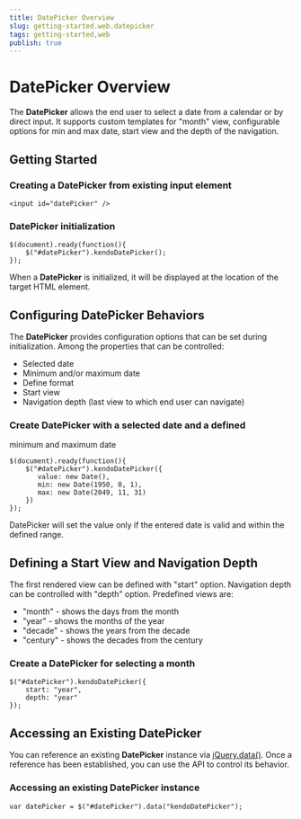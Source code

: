```yaml
---
title: DatePicker Overview
slug: getting-started.web.datepicker
tags: getting-started,web
publish: true
---
```


# DatePicker Overview

The **DatePicker** allows the end user to select a date from a
calendar or by direct input. It supports custom templates for "month"
view, configurable options for min and max date, start view and the
depth of the navigation.


## Getting Started

### Creating a DatePicker from existing input element

    <input id="datePicker" />

### DatePicker initialization

    $(document).ready(function(){
        $("#datePicker").kendoDatePicker();
    });

When a **DatePicker** is initialized, it will be displayed at the
location of the target HTML element.


## Configuring DatePicker Behaviors


The **DatePicker** provides configuration options that can be set
during initialization. Among the properties that can be controlled:


*   Selected date
*   Minimum and/or maximum date
*   Define format
*   Start view
*   Navigation depth (last view to which end user can navigate)

### Create DatePicker with a selected date and a defined
minimum and maximum date

    $(document).ready(function(){
        $("#datePicker").kendoDatePicker({
           value: new Date(),
           min: new Date(1950, 0, 1),
           max: new Date(2049, 11, 31)
        })
    });

DatePicker will set the value only if the entered date is valid and
within the defined range.

## Defining a Start View and Navigation Depth


The first rendered view can be defined with "start" option.
Navigation depth can be controlled with "depth" option. Predefined
views are:


*   "month" - shows the days from the month
*   "year" - shows the months of the year
*   "decade" - shows the years from the decade
*   "century" - shows the decades from the century

### Create a DatePicker for selecting a month

    $("#datePicker").kendoDatePicker({
        start: "year",
        depth: "year"
    });

## Accessing an Existing DatePicker


You can reference an existing **DatePicker** instance via
[jQuery.data()](http://api.jquery.com/jQuery.data/).
Once a reference has been established, you can use the API to control
its behavior.

### Accessing an existing DatePicker instance

    var datePicker = $("#datePicker").data("kendoDatePicker");

